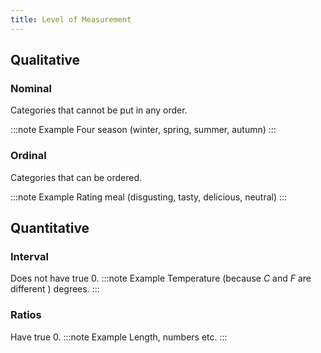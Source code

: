 ```yaml
---
title: Level of Measurement
---
```


## Qualitative

### Nominal

Categories that cannot be put in any order.

:::note Example
Four season (winter, spring, summer, autumn)
:::

### Ordinal

Categories that can be ordered.

:::note Example 
Rating meal (disgusting, tasty, delicious, neutral)
:::

## Quantitative

### Interval

Does not have true 0.
:::note Example
Temperature (because *C* and *F* are different ) degrees.
:::
    
### Ratios

Have true 0. 
:::note Example
Length, numbers etc.
:::